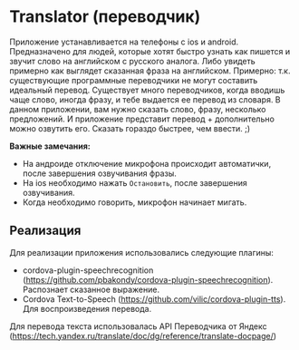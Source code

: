 # Translator (переводчик)

Приложение устанавливается на телефоны с ios и android. Предназначено для людей, которые хотят быстро узнать как пишется и звучит слово на английском с русского аналога. Либо увидеть примерно как выглядет сказанная фраза на английском. Примерно: т.к. существующие программные переводчики не могут составить идеальный перевод.
Существует много переводчиков, когда вводишь чаще слово, иногда фразу, и тебе выдается ее перевод из словаря. В данном приложении, вам нужно сказать слово, фразу, несколько предложений. И приложение представит перевод + дополнительно можно озвутить его. Сказать гораздо быстрее, чем ввести. ;)

**Важные замечания:**

* На андроиде отключение микрофона происходит автоматички, после завершения озвучивания фразы.
* На ios необходимо нажать `Остановить`, после завершения озвучивания.
* Когда необходимо говорить, микрофон начинает мигать.

## Реализация

Для реализации приложения использовались следующие плагины:

* cordova-plugin-speechrecognition (https://github.com/pbakondy/cordova-plugin-speechrecognition). Распознает сказанное выражение.
* Cordova Text-to-Speech (https://github.com/vilic/cordova-plugin-tts). Для воспроизведения перевода.

Для перевода текста использовалась API Переводчика от Яндекс (https://tech.yandex.ru/translate/doc/dg/reference/translate-docpage/)
